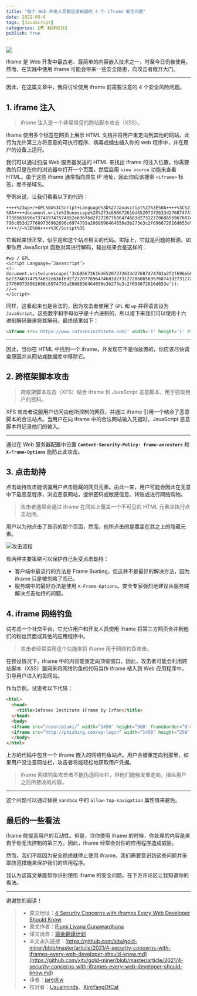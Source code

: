 ```yaml
---
title: "每个 Web 开发人员都应该知道的 4 个 iframe 安全问题"
date: 2021-09-6
tags: [JavaScript]
categories: [🌏 翻译校对]
publish: true
---
```


![](https://picbed.kimyang.cn/202109072224349.jpeg)

iframe 是 Web 开发中最古老、最简单的内容嵌入技术之一，时至今日仍被使用。然而，在实践中使用 iframe 可能会带来一些安全隐患，向攻击者敞开大门。
<!-- more -->
---

因此，在这篇文章中，我将讨论使用 iframe 前需要注意的 4 个安全风险问题。

## 1. iframe 注入

> iframe 注入是一个非常常见的跨站脚本攻击（XSS）。

iframe 使用多个标签在网页上展示 HTML 文档并将用户重定向到其他的网站。此行为允许第三方将恶意的可执行程序、病毒或蠕虫植入你的 web 程序中，并在用户的设备上运行。

我们可以通过扫描 Web 服务器发送的 HTML 来找出 iframe 的注入位置。你需要做的只是在你的浏览器中打开一个页面，然后启用 `view source` 功能来查看 HTML。由于这些 iframe 通常指向原生 IP 地址，因此你应该搜索  `<iframe>` 标签，而不是域名。

举例来说，让我们看看以下的代码：

```
++++%23wp+/+GPL%0A%3CScript+Language%3D%27Javascript%27%3E%0A++++%3C%21–%0A++++document.write%28unescape%28%273c696672616d65207372633d27687474703a2f2f696e666
f736563696e737469747574652e636f6d2f272077696474683d273127206865696768743d273127207374
796c653d277669736962696c6974793a2068696464656e3b273e3c2f696672616d653e%27%29%29%3B%0A
++++//–%3E%0A++++%3C/Script%3E
```

它看起来很正常，似乎是和这个站点相关的代码。实际上，它就是问题的根源。如果你用 JavaScript 函数对其进行解码，输出结果会是这样的：

```
#wp / GPL
<Script Language=’Javascript’>
<!–
document.write(unescape(‘3c696672616d65207372633d27687474703a2f2f696e666f73656369
6e737469747574652e636f6d2f272077696474683d273127206865696768743d273127207374796c653d
277669736962696c6974793a2068696464656e3b273e3c2f696672616d653e’));
//–>
</Script>
```

同样，这看起来也是合法的，因为攻击者使用了 `GPL` 和 `wp` 并将语言设为 `JavaScript`。这些数字和字母似乎是十六进制的，所以接下来我们可以使用十六进制解码器来将其解码，最终结果如下：

```html
<iframe src='https://www.infosecinstitute.com/' width='1' height='1' style='visibility: hidden;'></iframe>
```

---

因此，当你在 HTML 中找到一个 iframe，并发现它不是你放置的，你应该尽快调查原因并从网站或数据库中移除它。

## 2. 跨框架脚本攻击

> 跨框架脚本攻击（XFS）结合 iframe 和 JavaScript 恶意脚本，用于窃取用户的资料。

XFS 攻击者说服用户访问由他所控制的网页，并通过 iframe 引用一个结合了恶意脚本的合法站点。当用户在向 iframe 中的合法网站输入凭据时，JavaScript 恶意脚本将记录他们的输入。

---

通过在 Web 服务器配置中设置 **`Content-Security-Policy: frame-ancestors`** 和 **`X-Frame-Options`** 能防止此攻击。

## 3. 点击劫持

点击劫持攻击能诱骗用户点击隐藏的网页元素。由此一来，用户可能会因此在无意中下载恶意程序，浏览恶意网站，提供密码或敏感信息、转账或进行网络购物。

> 攻击者通常会通过 iframe 在网站上覆盖一个不可见的 HTML 元素来执行点击劫持。

用户以为他点击了显示的那个页面，然而，他所点击的是覆盖在其之上的隐藏元素。

![攻击流程](https://picbed.kimyang.cn/202109072224678.png)

有两种主要策略可以保护自己免受点击劫持：

* 客户端中最流行的方法是 Frame Busting，但这并不是最好的解决方法，因为 iframe 只是被忽略了而已。
* 服务端中的最好办法是使用 `X-Frame-Options`。安全专家强烈地建议从服务端解决点击劫持的问题。

## 4. iframe 网络钓鱼

试考虑一个社交平台，它允许用户和开发人员使用 iframe 将第三方网页合并到他们的粉丝页面或其他的应用程序中。

> 攻击者经常滥用这个功能来将 iframe 用于网络钓鱼攻击。

在预设情况下，iframe 中的内容能重定向顶级窗口。因此，攻击者可能会利用跨站脚本（XSS）漏洞来将网络钓鱼的代码当作 iframe 植入到 Web 应用程序中，引导用户进入钓鱼网站。

作为示例，试思考以下代码：

```html
<html>
  <head>
    <title>Infosec Institute iFrame by Irfan</title>
  </head>
  <body>
  <iframe src=”/user/piumi/” width=”1450″ height=”300″ frameborder=”0″></iframe>
  <iframe src=”http://phishing.com/wp-login” width=”1450″ height=”250″ frameborder=”0″></iframe>
  </body>
</html>
```

上方的代码中包含一个 iframe 嵌入的网络钓鱼站点。用户会被重定向到那里，如果用户没注意网址栏，攻击者将能轻松地获取用户凭据。

> iframe 网络钓鱼攻击者不能伪造网址栏，但他们能触发重定向，操纵用户之后所接收的内容。

---

这个问题可以通过替换 `sandbox` 中的 `allow-top-navigation` 属性值来避免。

## 最后的一些看法

iframe 能提高用户的互动性。但是，当你使用 iframe 的时候，你处理的内容是来自于你无法控制的第三方。因此，iframe 经常会对你的应用程序造成威胁。

然而，我们不能因为安全顾虑就停止使用 iframe。我们需要意识到这些问题并采取防范措施来保护我们的应用程序。

我认为这篇文章能帮你识别使用 iframe 的安全问题。在下方评论区让我知道你的看法。

---

谢谢您的阅读！

> * 原文地址：[4 Security Concerns with iframes Every Web Developer Should Know](https://blog.bitsrc.io/4-security-concerns-with-iframes-every-web-developer-should-know-24c73e6a33e4)
> * 原文作者：[Piumi Liyana Gunawardhana](https://medium.com/@piumi-16)
> * 译文出自：[掘金翻译计划](https://github.com/xitu/gold-miner)
> * 本文永久链接：[https://github.com/xitu/gold-miner/blob/master/article/2021/4-security-concerns-with-iframes-every-web-developer-should-know.md](https://github.com/xitu/gold-miner/blob/master/article/2021/4-security-concerns-with-iframes-every-web-developer-should-know.md)
> * 译者：[jaredliw](https://github.com/jaredliw)
> * 校对者：[Usualminds](https://github.com/Usualminds)、[KimYangOfCat](https://github.com/KimYangOfCat)